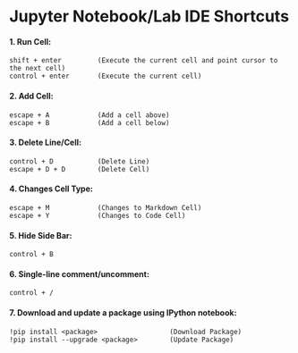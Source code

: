 # Jupyter Notebook/Lab IDE Shortcuts

#### 1. Run Cell:
```console
shift + enter         (Execute the current cell and point cursor to the next cell)
control + enter       (Execute the current cell)
```

#### 2. Add Cell:
```console
escape + A            (Add a cell above)
escape + B            (Add a cell below)
```

#### 3. Delete Line/Cell: 
```console
control + D           (Delete Line)
escape + D + D        (Delete Cell)
```

#### 4. Changes Cell Type:
```console
escape + M            (Changes to Markdown Cell)
escape + Y            (Changes to Code Cell)
```


#### 5. Hide Side Bar:
```console
control + B
```


#### 6. Single-line comment/uncomment:
```console
control + /
```


#### 7. Download and update a package using IPython notebook:
``` console
!pip install <package>                  (Download Package)
!pip install --upgrade <package>        (Update Package) 
```
